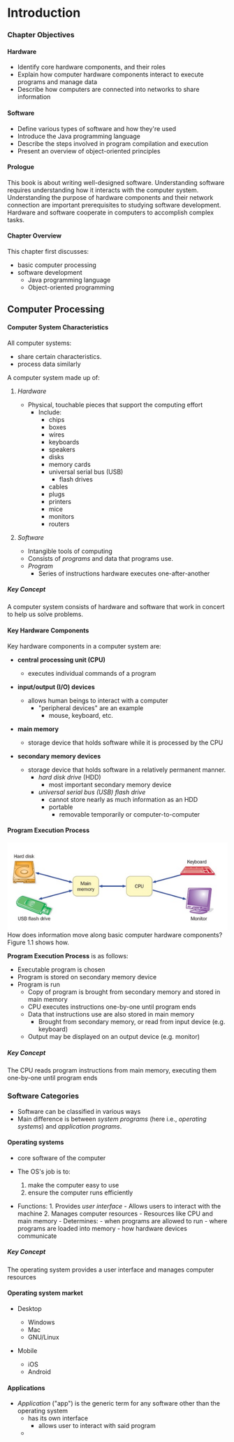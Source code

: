 # Introduction

### Chapter Objectives

#### Hardware
- Identify core hardware components, and their roles
- Explain how computer hardware components interact to execute programs and manage data
- Describe how computers are connected into networks to share information

#### Software
- Define various types of software and how they're used
- Introduce the Java programming language
- Describe the steps involved in program compilation and execution
- Present an overview of object-oriented principles

#### Prologue
This book is about writing well-designed software. Understanding software requires understanding how it interacts with the computer system. Understanding the purpose of hardware components and their network connection are important prerequisites to studying software development. Hardware and software cooperate in computers to accomplish complex tasks.

#### Chapter Overview
This chapter first discusses:
- basic computer processing
- software development
    - Java programming language
    - Object-oriented programming

## Computer Processing

#### Computer System Characteristics
All computer systems:
- share certain characteristics.
- process data similarly

A computer system made up of:

1. *Hardware*
    - Physical, touchable pieces that support the computing effort
        - Include:
            - chips
            - boxes
            - wires
            - keyboards
            - speakers
            - disks
            - memory cards
            - universal serial bus (USB)
                - flash drives
            - cables
            - plugs
            - printers
            - mice
            - monitors
            - routers

2. *Software*
    - Intangible tools of computing
    - Consists of *programs* and data that programs use.
    - *Program*
        - Series of instructions hardware executes one-after-another
     
##### Key Concept
A computer system consists of hardware and software that work in concert to help us solve problems.
     
#### Key Hardware Components
Key hardware components in a computer system are:

- **central processing unit (CPU)**
    - executes individual commands of a program

- **input/output (I/O) devices**
    - allows human beings to interact with a computer
        - "peripheral devices" are an example
            - mouse, keyboard, etc.

- **main memory**
    - storage device that holds software while it is processed by the CPU

- **secondary memory devices**
    - storage device that holds software in a relatively permanent manner.
        - *hard disk drive* (HDD)
            - most important secondary memory device
        - *universal serial bus (USB) flash drive*
            - cannot store nearly as much information as an HDD
            - portable
                - removable temporarily or computer-to-computer
             
#### Program Execution Process
![Figure 1.1 | A simplified view of a computer system](./Notes-Jss9-1-Figures/notes-jss9-1-figure-1-1.png)
How does information move along basic computer hardware components?
Figure 1.1 shows how.

**Program Execution Process** is as follows:
- Executable program is chosen
- Program is stored on secondary memory device
- Program is run
    - Copy of program is brought from secondary memory and stored in main memory
    - CPU executes instructions one-by-one until program ends
    - Data that instructions use are also stored in main memory
        - Brought from secondary memory, or read from input device (e.g. keyboard)
    - Output may be displayed on an output device (e.g. monitor)

##### Key Concept
The CPU reads program instructions from main memory, executing them one-by-one until program ends

### Software Categories
- Software can be classified in various ways
- Main difference is between *system programs* (here i.e., *operating systems*) and *application programs*.

#### Operating systems
- core software of the computer
- The OS's job is to:
  1. make the computer easy to use
  2. ensure the computer runs efficiently

- Functions:
      1. Provides *user interface*
          - Allows users to interact with the machine
      2. Manages computer resources
          - Resources like CPU and main memory
          - Determines:
              - when programs are allowed to run
              - where programs are loaded into memory
              - how hardware devices communicate

##### Key Concept
The operating system provides a user interface and manages computer resources

#### Operating system market
- Desktop
    - Windows
    - Mac
    - GNU/Linux

- Mobile
    - iOS
    - Android

#### Applications
- *Application* ("app") is the generic term for any software other than the operating system
    - has its own interface
        - allows user to interact with said program
    - 